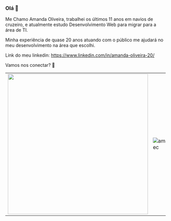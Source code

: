 ### Olá 👋



Me Chamo Amanda Oliveira, trabalhei os últimos 11 anos em navios de cruzeiro, e atualmente estudo Desenvolvimento Web para migrar para a área de TI. 

Minha experiência de quase 20 anos atuando com o público me ajudará no meu desenvolvimento na área que escolhi.

Link do meu linkedin: https://www.linkedin.com/in/amanda-oliveira-20/

Vamos nos conectar? 👋

<center>
    <table align="center">
      <tr>
          <td>
              <img width="440px" align="center" src="https://github-readme-stats.vercel.app/api?username=amandatec&show_icons=true&theme=dracula&include_all_commits=true&count_private=true&hide_border=true" />
          </td>
          <td>
              <img align="center" src="https://github-readme-stats.vercel.app/api/top-langs/?username=amandatec&layout=compact&hide_border=true&theme=dracula" alt="amandatec" />                   </td>
      </tr>  
    </table>
</center>
